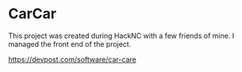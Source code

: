 # CarCar
This project was created during HackNC with a few friends of mine. I managed the front end of the project.

https://devpost.com/software/car-care
